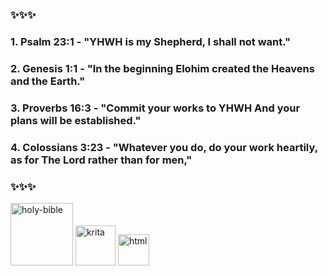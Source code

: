 ### ✨✨✨
### 1. Psalm 23:1 - "YHWH is my Shepherd, I shall not want."
### 2. Genesis 1:1 - "In the beginning Elohim created the Heavens and the Earth."
### 3. Proverbs 16:3 - "Commit your works to YHWH And your plans will be established."
### 4. Colossians 3:23 - "Whatever you do, do your work heartily, as for The Lord rather than for men,"
### ✨✨✨

<img width="100" height="100" src="https://img.icons8.com/carbon-copy/100/holy-bible.png" alt="holy-bible"/> <img width="64" height="64" src="https://img.icons8.com/wired/64/krita.png" alt="krita"/> <img width="50" height="50" src="https://img.icons8.com/quill/50/html.png" alt="html"/>
